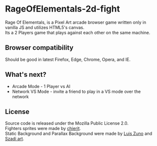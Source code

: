# RageOfElementals-2d-fight
Rage Of Elementals, is a Pixel Art arcade browser game written only in vanilla JS and utilizes HTML5's canvas.   
Its a 2 Players game that plays against each other on the same machine. 

## Browser compatibility

Should be good in latest Firefox, Edge, Chrome, Opera, and IE.

## What's next?
 - Arcade Mode - 1 Player vs AI 
 - Network VS Mode - invite a friend to play in a VS mode over the network

## License

Source code is released under the Mozilla Public License 2.0.  
Fighters sprites were made by [chierit](https://chierit.itch.io/).  
Static Background and Parallax Background were made by [Luis Zuno](https://ansimuz.itch.io/) and [Szadi art](https://szadiart.itch.io/).
